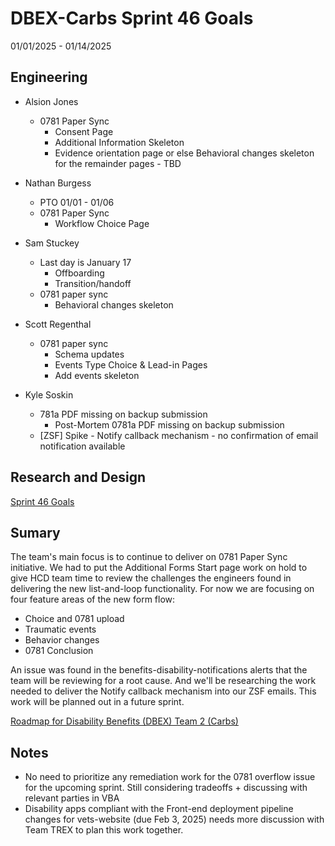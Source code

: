 # DBEX-Carbs Sprint 46 Goals	
01/01/2025 - 01/14/2025

## Engineering
  - Alsion Jones
    - 0781 Paper Sync
      - Consent Page
      - Additional Information Skeleton
      - Evidence orientation page or else Behavioral changes skeleton for the remainder pages - TBD
  
  - Nathan Burgess 
    - PTO 01/01 - 01/06
    - 0781 Paper Sync
      - Workflow Choice Page 
  
  - Sam Stuckey
    - Last day is January 17
      - Offboarding
      - Transition/handoff
    - 0781 paper sync
      - Behavioral changes skeleton
         
 - Scott Regenthal
    - 0781 paper sync
      -  Schema updates 
      -  Events Type Choice & Lead-in Pages
      -  Add events skeleton

- Kyle Soskin
    - 781a PDF missing on backup submission 
      - Post-Mortem 0781a PDF missing on backup submission
    - [ZSF] Spike - Notify callback mechanism - no confirmation of email notification available
  

## Research and Design
[Sprint 46 Goals](https://dsva.slack.com/docs/T03FECE8V/F07N6EH4EUE?focus_section_id=temp:C:GJL2b42e00b71334bb7b32b8e468)

## Sumary
The team's main focus is to continue to deliver on 0781 Paper Sync initiative. We had to put the Additional Forms Start page work on hold to give HCD team time to review the challenges the engineers found in delivering the new list-and-loop functionality. For now we are focusing on four feature areas of the new form flow: 
  
  - Choice and 0781 upload
  - Traumatic events
  - Behavior changes
  - 0781 Conclusion

An issue was found in the benefits-disability-notifications alerts that the team will be reviewing for a root cause. And we'll be researching the work needed to deliver the Notify callback mechanism into our ZSF emails. This work will be planned out in a future sprint. 

[Roadmap for Disability Benefits (DBEX) Team 2 (Carbs)](https://app.mural.co/t/departmentofveteransaffairs9999/m/departmentofveteransaffairs9999/1717458460532/5a74ece0ca694a9e6c85b3a1130a8c7b8dabf123?wid=0-1728398176278)


## Notes
- No need to prioritize any remediation work for the 0781 overflow issue for the upcoming sprint. Still considering tradeoffs + discussing with relevant parties in VBA
- Disability apps compliant with the Front-end deployment pipeline changes for vets-website (due Feb 3, 2025) needs more discussion with Team TREX to plan this work together.
